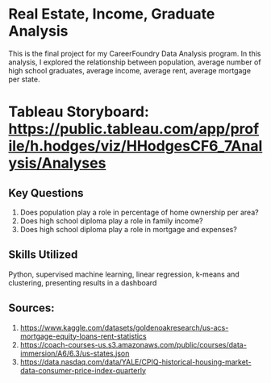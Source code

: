 # Real Estate, Income, Graduate Analysis
This is the final project for my CareerFoundry Data Analysis program.
In this analysis, I explored the relationship between population, average number of high school graduates, average income, average rent, average mortgage per state.
# Tableau Storyboard: https://public.tableau.com/app/profile/h.hodges/viz/HHodgesCF6_7Analysis/Analyses

## Key Questions
1. Does population play a role in percentage of home ownership per area?
2. Does high school diploma play a role in family income?
3. Does high school diploma play a role in mortgage and expenses?

## Skills Utilized
Python, supervised machine learning, linear regression, k-means and clustering, presenting results in a dashboard

## Sources:
1. https://www.kaggle.com/datasets/goldenoakresearch/us-acs-mortgage-equity-loans-rent-statistics
2. https://coach-courses-us.s3.amazonaws.com/public/courses/data-immersion/A6/6.3/us-states.json
3. https://data.nasdaq.com/data/YALE/CPIQ-historical-housing-market-data-consumer-price-index-quarterly

